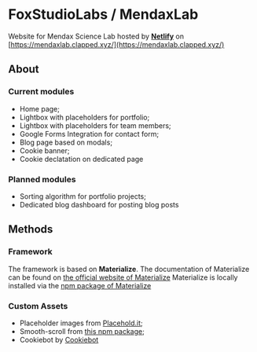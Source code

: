# FoxStudioLabs / MendaxLab
Website for Mendax Science Lab hosted by [**Netlify**](https://www.netlify.com) on [https://mendaxlab.clapped.xyz/](https://mendaxlab.clapped.xyz/)

## About
### Current modules

 - Home page;
 - Lightbox with placeholders for portfolio;
 - Lightbox with placeholders for team members;
 - Google Forms Integration for contact form;
 - Blog page based on modals;
 - Cookie banner;
 - Cookie declatation on dedicated page

### Planned modules
- Sorting algorithm for portfolio projects;
- Dedicated blog dashboard for posting blog posts
## Methods
### Framework
The framework is based on **Materialize**. The documentation of Materialize can be found on [the official website of Materialize](https://materializecss.com/)
Materialize is locally installed via the [npm package of Materialize](https://www.npmjs.com/package/materializecss)

### Custom Assets

 - Placeholder images from [Placehold.it](https://placehold.it);
 - Smooth-scroll from [this npm package](https://www.npmjs.com/package/smooth-scroll);
 - Cookiebot by [Cookiebot](https://www.cookiebot.com/en/)
